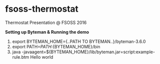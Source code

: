 # fsoss-thermostat
Thermostat Presentation @ FSOSS 2016

<b> Setting up Byteman & Running the demo </b>
1. export BYTEMAN_HOME={..PATH TO BYTEMAN..}/byteman-3.6.0
2. export PATH=${PATH}:${BYTEMAN_HOME}/bin
3. java -javaagent=${BYTEMAN_HOME}/lib/byteman.jar=script:example-rule.btm Hello world
